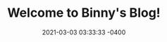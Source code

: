 ---
title: "Welcome to Binny's Blog!"
date: 2021-03-03 03:33:33 -0400
categories:
  - Docker
  - Kubernetes
---